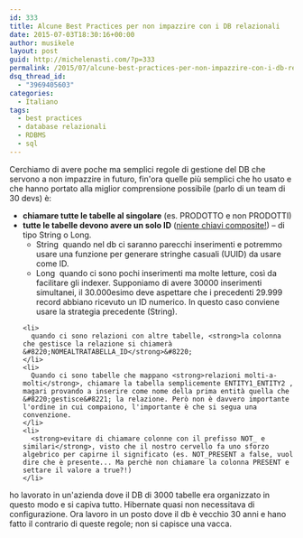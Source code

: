 ```yaml
---
id: 333
title: Alcune Best Practices per non impazzire con i DB relazionali
date: 2015-07-03T18:30:16+00:00
author: musikele
layout: post
guid: http://michelenasti.com/?p=333
permalink: /2015/07/alcune-best-practices-per-non-impazzire-con-i-db-relazionali/
dsq_thread_id:
  - "3969405603"
categories:
  - Italiano
tags:
  - best practices
  - database relazionali
  - RDBMS
  - sql
---
```

<div>
  Cerchiamo di avere poche ma semplici regole di gestione del DB che servono a non impazzire in futuro, fin'ora quelle più semplici che ho usato e che hanno portato alla miglior comprensione possibile (parlo di un team di 30 devs) è:
</div>

<div>
  <ul>
    <li>
      <strong>chiamare tutte le tabelle al singolare</strong> (es. PRODOTTO e non PRODOTTI)
    </li>
    <li>
      <strong>tutte le tabelle devono avere un solo ID</strong> (<span style="text-decoration: underline;">niente chiavi composite!</span>) &#8211; di tipo String o Long. <ul>
        <li>
          <span class="lang:default decode:true  crayon-inline ">String</span>  quando nel db ci saranno parecchi inserimenti e potremmo usare una funzione per generare stringhe casuali (UUID) da usare come ID.
        </li>
        <li>
          <span class="lang:default decode:true  crayon-inline ">Long</span>  quando ci sono pochi inserimenti ma molte letture, così da facilitare gli indexer. Supponiamo di avere 30000 inserimenti simultanei, il 30.000esimo deve aspettare che i precedenti 29.999 record abbiano ricevuto un ID numerico. In questo caso conviene usare la strategia precedente (String).
        </li>
      </ul>
    </li>
    
    <li>
      quando ci sono relazioni con altre tabelle, <strong>la colonna che gestisce la relazione si chiamerà &#8220;NOMEALTRATABELLA_ID</strong>&#8220;
    </li>
    <li>
      Quando ci sono tabelle che mappano <strong>relazioni molti-a-molti</strong>, chiamare la tabella semplicemente ENTITY1_ENTITY2 , magari provando a inserire come nome della prima entità quella che &#8220;gestisce&#8221; la relazione. Però non è davvero importante l'ordine in cui compaiono, l'importante è che si segua una convenzione.
    </li>
    <li>
      <strong>evitare di chiamare colonne con il prefisso NOT_ e similari</strong>, visto che il nostro cervello fa uno sforzo algebrico per capirne il significato (es. NOT_PRESENT a false, vuol dire che è presente... Ma perchè non chiamare la colonna PRESENT e settare il valore a true?!)
    </li>
  </ul>
  
  <div>
    ho lavorato in un'azienda dove il DB di 3000 tabelle era organizzato in questo modo e si capiva tutto. Hibernate quasi non necessitava di configurazione. Ora lavoro in un posto dove il db è vecchio 30 anni e hano fatto il contrario di queste regole; non si capisce una vacca.
  </div>
</div>